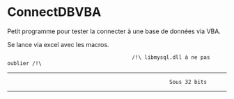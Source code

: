 # ConnectDBVBA
Petit programme pour tester la connecter à une base de données via VBA.

Se lance via excel avec les macros.

                                            /!\ libmysql.dll à ne pas oublier /!\
                                            
___________________________________________________________________________________________________________________________________
                                                        Sous 32 bits
___________________________________________________________________________________________________________________________________
